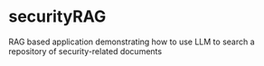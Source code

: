 # securityRAG
RAG based application demonstrating how to use LLM to search a repository of security-related documents
